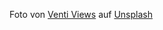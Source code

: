 Foto von <a href="https://unsplash.com/es/@ventiviews?utm_source=unsplash&utm_medium=referral&utm_content=creditCopyText">Venti Views</a> auf <a href="https://unsplash.com/de/fotos/1cqIcrWFQBI?utm_source=unsplash&utm_medium=referral&utm_content=creditCopyText">Unsplash</a>
